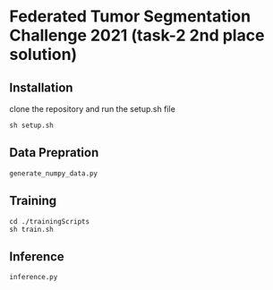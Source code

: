 # Federated Tumor Segmentation Challenge 2021 (task-2 2nd place solution)

## Installation
clone the repository and run the setup.sh file
````
sh setup.sh
````

## Data Prepration
```
generate_numpy_data.py
```

## Training
````
cd ./trainingScripts
sh train.sh
````

## Inference
````
inference.py
````
